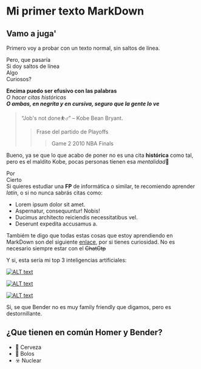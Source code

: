 # Mi primer texto MarkDown <!--Si pongo estos carácteres puedo hacer comentarios-->
## Vamo a juga' <!--Y aquí también, es súper útil-->

Primero voy a probar con un texto normal, sin saltos de línea.

Pero, que pasaría  
Si doy saltos de línea  
Algo  
Curiosos?

**Encima puedo ser efusivo con las palabras**  
*O hacer citas históricas*  
***O ambas, en negrita y en cursiva, seguro que la gente lo ve***  

>“Job's not done⛹️‍♂️” – Kobe Bean Bryant.
>>Frase del partido de Playoffs
>>>Game 2 2010 NBA Finals

Bueno, ya se que lo que acabo de poner no es una cita **histórica** como tal, pero es el maldito Kobe, pocas personas tienen esa *mentalidad*💭  

Por  
Cierto  
Si quieres estudiar una **FP** de informática o similar, te recomiendo aprender *latín*, o si no nunca sabrás citas como:  
- Lorem ipsum dolor sit amet.
- Aspernatur, consequuntur! Nobis!
- Ducimus architecto reiciendis necessitatibus vel.
- Deserunt expedita accusamus a.

Tambiém te digo que todas estas cosas que estoy aprendiendo en MarkDown son del siguiente [enlace](https://medium.com/@davidbernalgonzalez/3-markdown-c82d88c1d222 "A ver si aprendemos eh"), por si tienes curiosidad. No es necesario siempre estar con el ~~ChatGtp~~

Y si, esta sería mi top 3 inteligencias artificiales:


<!-- Ruta URL de la IMG + Descripción-->
[1]:https://static.wikia.nocookie.net/irobot/images/7/77/Char_25546.jpg/revision/latest?cb=20120107182555  "Sonny from I, robot"
<!-- Enlace -->
[2]:https://es.wikipedia.org/wiki/Yo,_robot_(pel%C3%ADcula)
<!-- Juntando la descrición con el resto de partes partes -->
[![ALT text][1]][2]

<!-- Ruta URL de la IMG + Descripción-->
[3]:https://www.semana.com/resizer/7Kjkt7ZlFqJ9K-hnZ0zATGeCENo=/arc-anglerfish-arc2-prod-semana/public/26RB6GJKWFBBFPWZVY2UQ7D5N4.jpg "Homer from Simpsons"
<!-- Enlace -->
[4]:https://simpsons.fandom.com/es/wiki/Ultrahouse_3000
<!-- Juntando la descrición con el resto de partes partes -->
[![ALT text][3]][4]

<!-- Ruta URL de la IMG + Descripción-->
[5]:https://static.wikia.nocookie.net/esfuturama/images/9/91/Bender_Bending_Rodr%C3%ADguez.png/revision/latest?cb=20130615070942 "Bender from Futurama"
<!-- Enlace -->
[6]:https://futurama.fandom.com/es/wiki/Bender_Doblador_Rodr%C3%ADguez
<!-- Juntando la descrición con el resto de partes partes -->
[![ALT text][5]][6]

Si, se que Bender no es muy family friendly que digamos, pero es destornillante.
  
    
## ¿Que tienen en común Homer y Bender?

- :beer: Cerveza  
- :bowling: Bolos  
- :biohazard: Nuclear  

